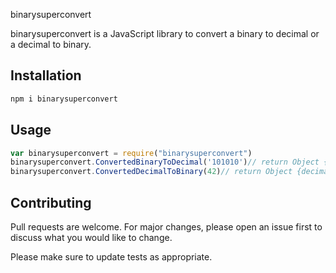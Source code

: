 binarysuperconvert

binarysuperconvert is a JavaScript library to convert a binary to decimal or a decimal to binary.

## Installation


```bash
npm i binarysuperconvert
```

## Usage

```javascript
var binarysuperconvert = require("binarysuperconvert") 
binarysuperconvert.ConvertedBinaryToDecimal('101010')// return Object {decimal: 42, NBbyts: 6, arrByts: [32, 16, 8, 4, 2, 1], binary: "101010"}
binarysuperconvert.ConvertedDecimalToBinary(42)// return Object {decimal: 42, NBbyts: 6, arrByts: [32, 16, 8, 4, 2, 1], binary: "101010"}
```

## Contributing
Pull requests are welcome. For major changes, please open an issue first to discuss what you would like to change.

Please make sure to update tests as appropriate.